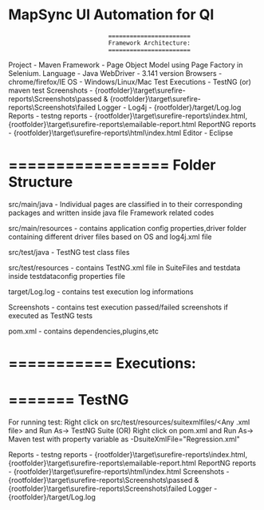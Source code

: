 # MapSync UI Automation for QI

								=======================
								Framework Architecture:
								=======================

Project - Maven
Framework - Page Object Model using Page Factory in Selenium.
Language - Java
WebDriver - 3.141 version
Browsers - chrome/firefox/IE
OS - Windows/Linux/Mac
Test Executions - TestNG (or) maven test
Screenshots - {rootfolder}\target\surefire-reports\Screenshots\passed & {rootfolder}\target\surefire-reports\Screenshots\failed
Logger - Log4j - {rootfolder}/target/Log.log
Reports - testng reports - {rootfolder}\target\surefire-reports\index.html, {rootfolder}\target\surefire-reports\emailable-report.html
ReportNG reports -  {rootfolder}\target\surefire-reports\html\index.html
Editor - Eclipse

=================
Folder Structure
=================
src/main/java - Individual pages are classified in to their corresponding packages and written inside java file
				Framework related codes

src/main/resources - contains application config properties,driver folder containing different driver files based on OS and log4j.xml file

src/test/java - TestNG test class files

src/test/resources - contains TestNG.xml file in SuiteFiles and testdata inside testdataconfig properties file

target/Log.log - contains test execution log informations

Screenshots - contains test execution passed/failed screenshots if executed as TestNG tests

pom.xml - contains dependencies,plugins,etc

===========
Executions:
===========
=======
TestNG
=======
For running test:
 Right click on src/test/resources/suitexmlfiles/<Any .xml file> and Run As-> TestNG Suite
	(OR)
 Right click on pom.xml and Run As-> Maven test with property variable as -DsuiteXmlFile="Regression.xml"

Reports - testng reports - {rootfolder}\target\surefire-reports\index.html, {rootfolder}\target\surefire-reports\emailable-report.html
	      ReportNG reports -  {rootfolder}\target\surefire-reports\html\index.html
Screenshots - {rootfolder}\target\surefire-reports\Screenshots\passed & {rootfolder}\target\surefire-reports\Screenshots\failed
Logger - {rootfolder}/target/Log.log
